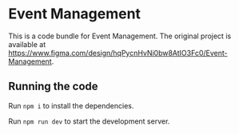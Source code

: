 
  # Event Management

  This is a code bundle for Event Management. The original project is available at https://www.figma.com/design/hqPycnHvNi0bw8AtIO3Fc0/Event-Management.

  ## Running the code

  Run `npm i` to install the dependencies.

  Run `npm run dev` to start the development server.
  